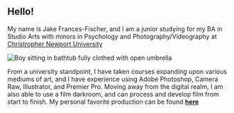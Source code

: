 ## Hello!

My name is Jake Frances-Fischer, and I am a junior studying for my BA in Studio Arts with minors in Psychology and Photography/Videography at [Christropher Newport University](https://cnu.edu/)  

![Boy sitting in bathtub fully clothed with open umbrella](https://francesfischer.github.io/francesfischer/images/picture1.jpg)

From a university standpoint, I have taken courses expanding upon various mediums of art, and I have experience using Adobe Photoshop, Camera Raw, Illustrator, and Premier Pro. Moving away from the digital realm, I am also able to use a film darkroom, and can process and develop film from start to finish. My personal favorite production can be found [**here**](https://drive.google.com/file/d/1fBbIPK90uM50xy7v1GlLcehvBp4bR1R3/view?usp=sharing)


